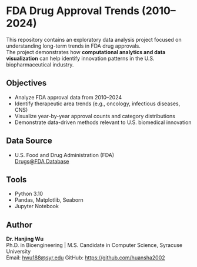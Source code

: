 # FDA Drug Approval Trends (2010–2024)

This repository contains an exploratory data analysis project focused on understanding long-term trends in FDA drug approvals.  
The project demonstrates how **computational analytics and data visualization** can help identify innovation patterns in the U.S. biopharmaceutical industry.

## Objectives
- Analyze FDA approval data from 2010–2024
- Identify therapeutic area trends (e.g., oncology, infectious diseases, CNS)
- Visualize year-by-year approval counts and category distributions
- Demonstrate data-driven methods relevant to U.S. biomedical innovation

## Data Source
- U.S. Food and Drug Administration (FDA)  
  [Drugs@FDA Database](https://www.fda.gov/drugs/drug-approvals-and-databases/drugsfda-data-files)

## Tools
- Python 3.10  
- Pandas, Matplotlib, Seaborn  
- Jupyter Notebook

## Author
**Dr. Hanjing Wu**  
Ph.D. in Bioengineering | M.S. Candidate in Computer Science, Syracuse University  
Email: hwu188@syr.edu 
GitHub: https://github.com/huansha2002
